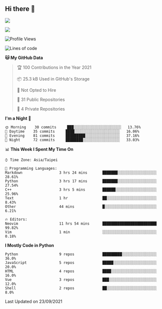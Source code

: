 ## Hi there 👋

![](https://github-readme-stats.vercel.app/api?username=CSY54&theme=nord&show_icons=true)

![](https://github-readme-stats.vercel.app/api/top-langs/?username=CSY54&theme=nord&layout=compact&card_width=445)

<!--START_SECTION:waka-->
![Profile Views](http://img.shields.io/badge/Profile%20Views-0-blue)

![Lines of code](https://img.shields.io/badge/From%20Hello%20World%20I%27ve%20Written-123862%20lines%20of%20code-blue)

**🐱 My GitHub Data** 

> 🏆 100 Contributions in the Year 2021
 > 
> 📦 25.3 kB Used in GitHub's Storage 
 > 
> 🚫 Not Opted to Hire
 > 
> 📜 31 Public Repositories 
 > 
> 🔑 4 Private Repositories  
 > 
**I'm a Night 🦉** 

```text
🌞 Morning    30 commits     ███░░░░░░░░░░░░░░░░░░░░░░   13.76% 
🌆 Daytime    35 commits     ████░░░░░░░░░░░░░░░░░░░░░   16.06% 
🌃 Evening    81 commits     █████████░░░░░░░░░░░░░░░░   37.16% 
🌙 Night      72 commits     ████████░░░░░░░░░░░░░░░░░   33.03%

```


📊 **This Week I Spent My Time On** 

```text
⌚︎ Time Zone: Asia/Taipei

💬 Programming Languages: 
Markdown                 3 hrs 24 mins       ███████░░░░░░░░░░░░░░░░░░   28.61% 
Python                   3 hrs 17 mins       ███████░░░░░░░░░░░░░░░░░░   27.54% 
C++                      3 hrs 5 mins        ██████░░░░░░░░░░░░░░░░░░░   25.96% 
Text                     1 hr                ██░░░░░░░░░░░░░░░░░░░░░░░   8.43% 
Other                    44 mins             █░░░░░░░░░░░░░░░░░░░░░░░░   6.21%

🔥 Editors: 
Neovim                   11 hrs 54 mins      █████████████████████████   99.82% 
Vim                      1 min               ░░░░░░░░░░░░░░░░░░░░░░░░░   0.18%

```

**I Mostly Code in Python** 

```text
Python                   9 repos             █████████░░░░░░░░░░░░░░░░   36.0% 
JavaScript               5 repos             █████░░░░░░░░░░░░░░░░░░░░   20.0% 
HTML                     4 repos             ████░░░░░░░░░░░░░░░░░░░░░   16.0% 
Vue                      3 repos             ███░░░░░░░░░░░░░░░░░░░░░░   12.0% 
Shell                    2 repos             ██░░░░░░░░░░░░░░░░░░░░░░░   8.0%

```



 Last Updated on 23/09/2021
<!--END_SECTION:waka-->

<!--
**CSY54/CSY54** is a ✨ _special_ ✨ repository because its `README.md` (this file) appears on your GitHub profile.

Here are some ideas to get you started:

- 🔭 I’m currently working on ...
- 🌱 I’m currently learning ...
- 👯 I’m looking to collaborate on ...
- 🤔 I’m looking for help with ...
- 💬 Ask me about ...
- 📫 How to reach me: ...
- 😄 Pronouns: ...
- ⚡ Fun fact: ...
-->
